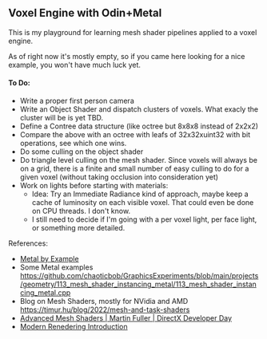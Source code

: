## Voxel Engine with Odin+Metal

This is my playground for learning mesh shader pipelines applied to a voxel engine.

As of right now it's mostly empty, so if you came here looking for a nice example, you won't have much luck yet.

#### To Do:
 - Write a proper first person camera
 - Write an Object Shader and dispatch clusters of voxels. What exacly the cluster will be is yet TBD. 
 - Define a Contree data structure (like octree but 8x8x8 instead of 2x2x2)
 - Compare the above with an octree with leafs of 32x32xuint32 with bit operations, see which one wins.
 - Do some culling on the object shader
 - Do triangle level culling on the mesh shader. Since voxels will always be on a grid, there is a finite and small number of easy culling to do for a given voxel (without taking occlusion into consideration yet)
 - Work on lights before starting with materials:
    - Idea: Try an Immediate Radiance kind of approach, maybe keep a cache of luminosity on each visible voxel. That could even be done on CPU threads. I don't know.
    - I still need to decide if I'm going with a per voxel light, per face light, or something more detailed.


References:
 - [Metal by Example](https://metalbyexample.com/mesh-shaders/)
 - Some Metal examples https://github.com/chaoticbob/GraphicsExperiments/blob/main/projects/geometry/113_mesh_shader_instancing_metal/113_mesh_shader_instancing_metal.cpp
 - Blog on Mesh Shaders, mostly for NVidia and AMD https://timur.hu/blog/2022/mesh-and-task-shaders
 - [Advanced Mesh Shaders | Martin Fuller | DirectX Developer Day](https://www.youtube.com/watch?v=0sJ_g-aWriQ)
 - [Modern Renedering Introduction](https://alelievr.github.io/Modern-Rendering-Introduction/MeshShaders/)

 
